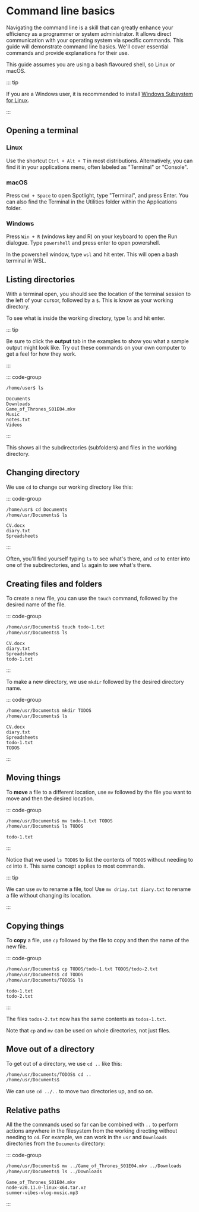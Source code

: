 # Command line basics

Navigating the command line is a skill that can greatly enhance your efficiency
as a programmer or system administrator. It allows direct communication with
your operating system via specific commands. This guide will demonstrate command
line basics. We'll cover essential commands and provide explanations for their
use.

This guide assumes you are using a bash flavoured shell, so Linux or macOS.

::: tip

If you are a Windows user, it is recommended to install
[Windows Subsystem for Linux](https://learn.microsoft.com/en-us/windows/wsl/setup/environment).

:::

## Opening a terminal

### Linux

Use the shortcut `Ctrl + Alt + T` in most distributions. Alternatively, you can
find it in your applications menu, often labeled as "Terminal" or "Console".

### macOS

Press `Cmd + Space` to open Spotlight, type "Terminal", and press Enter. You can
also find the Terminal in the Utilities folder within the Applications folder.

### Windows

Press `Win + R` (windows key and R) on your keyboard to open the Run dialogue.
Type `powershell` and press enter to open powershell.

In the powershell window, type `wsl` and hit enter. This will open a bash
terminal in WSL.

## Listing directories

With a terminal open, you should see the location of the terminal session to the
left of your cursor, followed by a `$`. This is know as your working directory.

To see what is inside the working directory, type `ls` and hit enter.

::: tip

Be sure to click the **output** tab in the examples to show you what a sample
output might look like. Try out these commands on your own computer to get a
feel for how they work.

:::

::: code-group

```bash
/home/user$ ls
```

```[output]
Documents
Downloads
Game_of_Thrones_S01E04.mkv
Music
notes.txt
Videos
```

:::

This shows all the subdirectories (subfolders) and files in the working
directory.

## Changing directory

We use `cd` to change our working directory like this:

::: code-group

```bash
/home/usr$ cd Documents
/home/usr/Documents$ ls
```

```[output]
CV.docx
diary.txt
Spreadsheets
```

:::

Often, you'll find yourself typing `ls` to see what's there, and `cd` to enter
into one of the subdirectories, and `ls` again to see what's there.

## Creating files and folders

To create a new file, you can use the `touch` command, followed by the desired
name of the file.

::: code-group

```bash
/home/usr/Documents$ touch todo-1.txt
/home/usr/Documents$ ls
```

```[output]
CV.docx
diary.txt
Spreadsheets
todo-1.txt
```

:::

To make a new directory, we use `mkdir` followed by the desired directory name.

::: code-group

```bash
/home/usr/Documents$ mkdir TODOS
/home/usr/Documents$ ls
```

```[output]
CV.docx
diary.txt
Spreadsheets
todo-1.txt
TODOS
```

:::

## Moving things

To **move** a file to a different location, use `mv` followed by the file you
want to move and then the desired location.

::: code-group

```bash
/home/usr/Documents$ mv todo-1.txt TODOS
/home/usr/Documents$ ls TODOS
```

```[output]
todo-1.txt
```

:::

Notice that we used `ls TODOS` to list the contents of `TODOS` without needing
to `cd` into it. This same concept applies to most commands.

::: tip

We can use `mv` to rename a file, too! Use `mv driay.txt diary.txt` to rename a
file without changing its location.

:::

## Copying things

To **copy** a file, use `cp` followed by the file to copy and then the name of
the new file.

::: code-group

```bash
/home/usr/Documents$ cp TODOS/todo-1.txt TODOS/todo-2.txt
/home/usr/Documents$ cd TODOS
/home/usr/Documents/TODOS$ ls
```

```[output]
todo-1.txt
todo-2.txt
```

:::

The files `todos-2.txt` now has the same contents as `todos-1.txt`.

Note that `cp` and `mv` can be used on whole directories, not just files.

## Move out of a directory

To get out of a directory, we use `cd ..` like this:

```bash
/home/usr/Documents/TODOS$ cd ..
/home/usr/Documents$
```

We can use `cd ../..` to move two directories up, and so on.

## Relative paths

All the the commands used so far can be combined with `..` to perform actions
anywhere in the filesystem from the working directing without needing to `cd`.
For example, we can work in the `usr` and `Downloads` directories from the
`Documents` directory:

::: code-group

```bash
/home/usr/Documents$ mv ../Game_of_Thrones_S01E04.mkv ../Downloads
/home/usr/Documents$ ls ../Downloads
```

```[output]
Game_of_Thrones_S01E04.mkv
node-v20.11.0-linux-x64.tar.xz
summer-vibes-vlog-music.mp3
```

:::
